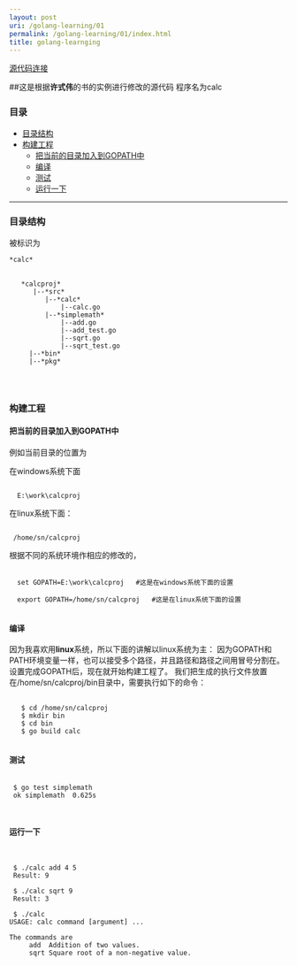 ```yaml
---
layout: post
uri: /golang-learning/01
permalink: /golang-learning/01/index.html
title: golang-learnging
---
```



[源代码连接](https://github.com/sndnvaps/Golang-learning)


##这是根据**许式伟**的书的实例进行修改的源代码
程序名为calc

<h3 id="catalog">目录</h3>

   - [目录结构](#construct)
   - [构建工程](#proj)
     - [把当前的目录加入到GOPATH中](#proj1)
	 - [编译](#proj2)
     - [测试](#proj3)
	 - [运行一下](#proj4)
* * *


<h3 id="construct">目录结构</h3>

被标识为
<pre><code>*calc*</code></pre>


<pre>
  <code>
   *calcproj*
      |--*src*
	     |--*calc*
             |--calc.go
         |--*simplemath*
             |--add.go
             |--add_test.go
             |--sqrt.go
             |--sqrt_test.go
     |--*bin*
     |--*pkg*


   </code>
</pre>

<h3 id="proj">构建工程</h3>

<h4 id="proj1">把当前的目录加入到GOPATH中</h4>

例如当前目录的位置为

在windows系统下面

<code>
  E:\work\calcproj
</code>

在linux系统下面：

<code>
 /home/sn/calcproj
</code>

根据不同的系统环境作相应的修改的，

<pre>
 <code class="bash">
  set GOPATH=E:\work\calcproj   #这是在windows系统下面的设置

  export GOPATH=/home/sn/calcproj   #这是在linux系统下面的设置
 </code>
</pre>


<h4 id="proj2">编译</h4>

因为我喜欢用**linux**系统，所以下面的讲解以linux系统为主：
 因为GOPATH和PATH环境变量一样，也可以接受多个路径，并且路径和路径之间用冒号分割在。设置完成GOPATH后，现在就开始构建工程了。
我们把生成的执行文件放置在/home/sn/calcproj/bin目录中，需要执行如下的命令：

<pre>
  <code>
   $ cd /home/sn/calcproj
   $ mkdir bin
   $ cd bin
   $ go build calc
 </code>
</pre>

<h4 id="proj3">测试</h4>

<pre>
 <code>
 $ go test simplemath
 ok simplemath  0.625s

 </code>
</pre>

<h4 id="proj4">运行一下</h4>

<pre>
 <code>

 $ ./calc add 4 5
 Result: 9
 
 $ ./calc sqrt 9
 Result: 3

 $ ./calc 
USAGE: calc command [argument] ...

The commands are 
     add  Addition of two values.
     sqrt Square root of a non-negative value.

 </code>
</pre>



